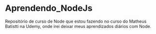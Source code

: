 # Aprendendo_NodeJs
Repositório de curso de Node que estou fazendo no curso do Matheus Batistti na Udemy, onde irei deixar meus aprendizados diários com Node.
